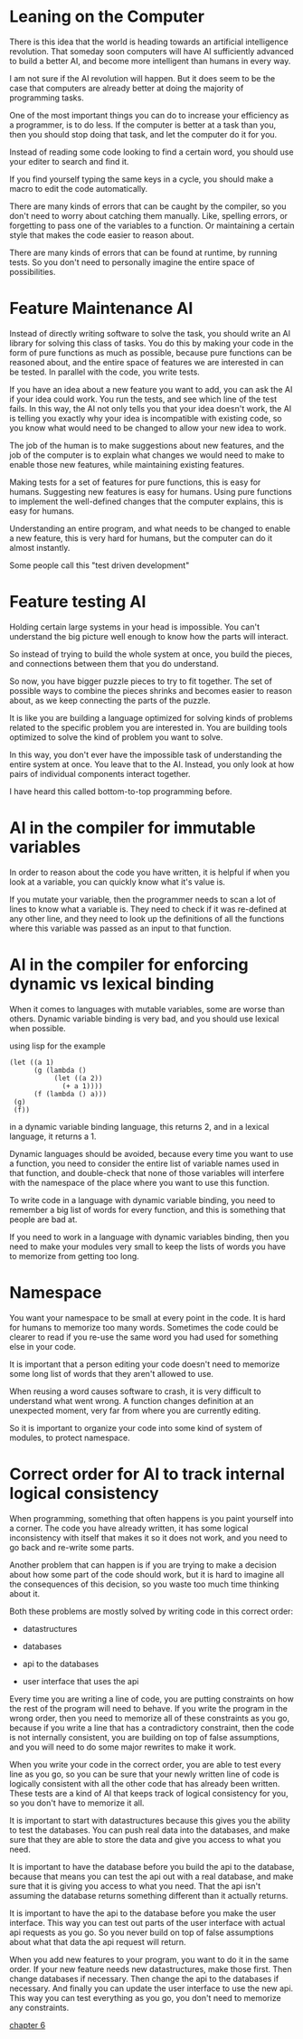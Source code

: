 Leaning on the Computer
==============

There is this idea that the world is heading towards an artificial intelligence revolution. That someday soon computers will have AI sufficiently advanced to build a better AI, and become more intelligent than humans in every way.

I am not sure if the AI revolution will happen. But it does seem to be the case that computers are already better at doing the majority of programming tasks.

One of the most important things you can do to increase your efficiency as a programmer, is to do less. If the computer is better at a task than you, then you should stop doing that task, and let the computer do it for you.

Instead of reading some code looking to find a certain word, you should use your editer to search and find it.

If you find yourself typing the same keys in a cycle, you should make a macro to edit the code automatically.

There are many kinds of errors that can be caught by the compiler, so you don't need to worry about catching them manually. Like, spelling errors, or forgetting to pass one of the variables to a function. Or maintaining a certain style that makes the code easier to reason about.

There are many kinds of errors that can be found at runtime, by running tests. So you don't need to personally imagine the entire space of possibilities.

Feature Maintenance AI
============

Instead of directly writing software to solve the task, you should write an AI library for solving this class of tasks. You do this by making your code in the form of pure functions as much as possible, because pure functions can be reasoned about, and the entire space of features we are interested in can be tested. In parallel with the code, you write tests.

If you have an idea about a new feature you want to add, you can ask the AI if your idea could work. You run the tests, and see which line of the test fails. In this way, the AI not only tells you that your idea doesn't work, the AI is telling you exactly why your idea is incompatible with existing code, so you know what would need to be changed to allow your new idea to work.

The job of the human is to make suggestions about new features, and the job of the computer is to explain what changes we would need to make to enable those new features, while maintaining existing features.

Making tests for a set of features for pure functions, this is easy for humans.
Suggesting new features is easy for humans.
Using pure functions to implement the well-defined changes that the computer explains, this is easy for humans.

Understanding an entire program, and what needs to be changed to enable a new feature, this is very hard for humans, but the computer can do it almost instantly.

Some people call this "test driven development"

Feature testing AI
============

Holding certain large systems in your head is impossible. You can't understand the big picture well enough to know how the parts will interact.

So instead of trying to build the whole system at once, you build the pieces, and connections between them that you do understand.

So now, you have bigger puzzle pieces to try to fit together. The set of possible ways to combine the pieces shrinks and becomes easier to reason about, as we keep connecting the parts of the puzzle.

It is like you are building a language optimized for solving kinds of problems related to the specific problem you are interested in. You are building tools optimized to solve the kind of problem you want to solve.

In this way, you don't ever have the impossible task of understanding the entire system at once. You leave that to the AI. Instead, you only look at how pairs of individual components interact together.

I have heard this called bottom-to-top programming before.

AI in the compiler for immutable variables
=========

In order to reason about the code you have written, it is helpful if when you look at a variable, you can quickly know what it's value is.

If you mutate your variable, then the programmer needs to scan a lot of lines to know what a variable is. They need to check if it was re-defined at any other line, and they need to look up the definitions of all the functions where this variable was passed as an input to that function.

AI in the compiler for enforcing dynamic vs lexical binding
==================

When it comes to languages with mutable variables, some are worse than others.
Dynamic variable binding is very bad, and you should use lexical when possible.

using lisp for the example
```
(let ((a 1)
      (g (lambda ()
           (let ((a 2))
             (+ a 1))))
      (f (lambda () a)))
 (g)
 (f))  
```

in a dynamic variable binding language, this returns 2, and in a lexical language, it returns a 1.

Dynamic languages should be avoided, because every time you want to use a function, you need to consider the entire list of variable names used in that function, and double-check that none of those variables will interfere with the namespace of the place where you want to use this function.

To write code in a language with dynamic variable binding, you need to remember a big list of words for every function, and this is something that people are bad at.

If you need to work in a language with dynamic variables binding, then you need to make your modules very small to keep the lists of words you have to memorize from getting too long.

Namespace
===========

You want your namespace to be small at every point in the code.
It is hard for humans to memorize too many words. 
Sometimes the code could be clearer to read if you re-use the same word you had used for something else in your code.

It is important that a person editing your code doesn't need to memorize some long list of words that they aren't allowed to use.

When reusing a word causes software to crash, it is very difficult to understand what went wrong. A function changes definition at an unexpected moment, very far from where you are currently editing.

So it is important to organize your code into some kind of system of modules, to protect namespace.

Correct order for AI to track internal logical consistency
=========

When programming, something that often happens is you paint yourself into a corner.
The code you have already written, it has some logical inconsistency with itself that makes it so it does not work, and you need to go back and re-write some parts.

Another problem that can happen is if you are trying to make a decision about how some part of the code should work, but it is hard to imagine all the consequences of this decision, so you waste too much time thinking about it.

Both these problems are mostly solved by writing code in this correct order:

* datastructures

* databases

* api to the databases

* user interface that uses the api

Every time you are writing a line of code, you are putting constraints on how the rest of the program will need to behave. If you write the program in the wrong order, then you need to memorize all of these constraints as you go, because if you write a line that has a contradictory constraint, then the code is not internally consistent, you are building on top of false assumptions, and you will need to do some major rewrites to make it work.

When you write your code in the correct order, you are able to test every line as you go, so you can be sure that your newly written line of code is logically consistent with all the other code that has already been written. These tests are a kind of AI that keeps track of logical consistency for you, so you don't have to memorize it all.

It is important to start with datastructures because this gives you the ability to test the databases. You can push real data into the databases, and make sure that they are able to store the data and give you access to what you need.

It is important to have the database before you build the api to the database, because that means you can test the api out with a real database, and make sure that it is giving you access to what you need. That the api isn't assuming the database returns something different than it actually returns.

It is important to have the api to the database before you make the user interface. This way you can test out parts of the user interface with actual api requests as you go. So you never build on top of false assumptions about what that data the api request will return.

When you add new features to your program, you want to do it in the same order.
If your new feature needs new datastructures, make those first. Then change databases if necessary. Then change the api to the databases if necessary. And finally you can update the user interface to use the new api.
This way you can test everything as you go, you don't need to memorize any constraints.

[chapter 6](/ch6.md)
